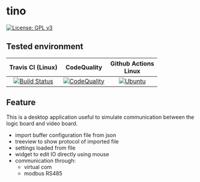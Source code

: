# tino

[![License: GPL v3](https://img.shields.io/badge/License-GPLv3-blue.svg)](https://www.gnu.org/licenses/gpl-3.0)

## Tested environment

| Travis CI (Linux) |  CodeQuality | Github Actions <br> Linux  |
| :---------------: |  :---------: | :------------------------: |
| [![Build Status](https://travis-ci.org/guerinoni/tino.svg?branch=master)](https://travis-ci.org/guerinoni/tino) | [![CodeQuality](https://api.codacy.com/project/badge/Grade/294970b7a9b84d54b9be7c6240fe7ed3)](https://www.codacy.com/manual/guerinoni/tino?utm_source=github.com&amp;utm_medium=referral&amp;utm_content=guerinoni/tino&amp;utm_campaign=Badge_Grade) | [![Ubuntu](https://github.com/guerinoni/tino/workflows/Ubuntu/badge.svg)](https://github.com/guerinoni/tino/actions/Ubuntu) |

## Feature

This is a desktop application useful to simulate communication between the logic board and video board.

* import buffer configuration file from json
* treeview to show protocol of imported file
* settings loaded from file
* widget to edit IO directly using mouse
* communication through:
    - virtual com
    - modbus RS485